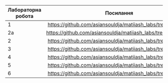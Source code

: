 

| Лабораторна робота       | Посилання     |
| ------------- |:------------------:| 
| 1     | https://github.com/asiansouldja/matiiash_labs/tree/main/ex1  |
| 2а    | https://github.com/asiansouldja/matiiash_labs/tree/main/ex2a |
| 2    | https://github.com/asiansouldja/matiiash_labs/tree/main/ex2 |
| 3    | https://github.com/asiansouldja/matiiash_labs/tree/main/ex3 |
| 4    | https://github.com/asiansouldja/matiiash_labs/tree/main/ex4 |
| 5    | https://github.com/asiansouldja/matiiash_labs/tree/main/ex5 |
| 6    | https://github.com/asiansouldja/matiiash_labs/tree/main/ex6 |
